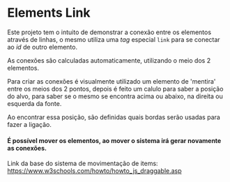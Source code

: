 # Elements Link
Este projeto tem o intuito de demonstrar a conexão entre os elementos através de linhas,
o mesmo utiliza uma _tag_ especial `link` para se conectar ao _id_ de outro elemento.

As conexões são calculadas automaticamente, utilizando o meio dos 2 elementos.

Para criar as conexões é visualmente utilizado um elemento de 'mentira' entre os meios dos 2 pontos, 
depois é feito um calulo para saber a posição do alvo, para saber se o mesmo se encontra acima ou abaixo,
na direita ou esquerda da fonte.

Ao encontrar essa posição, são definidas quais bordas serão usadas para fazer a ligação.

#### É possível mover os elementos, ao mover o sistema irá gerar novamente as conexões.
Link da base do sistema de movimentação de items: https://www.w3schools.com/howto/howto_js_draggable.asp